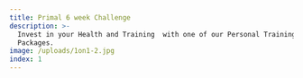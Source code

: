 ```yaml
---
title: Primal 6 week Challenge
description: >-
  Invest in your Health and Training  with one of our Personal Training
  Packages.
image: /uploads/1on1-2.jpg
index: 1
---
```

